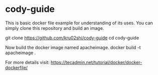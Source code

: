 # cody-guide
This is basic docker file example for understanding of its uses. You can simply clone this repository and build an image.

  git clone https://github.com/kru02shi/cody-guide
  cd cody-guide

Now build the docker image named apacheimage.
  docker build -t apacheimage .
  
 For more details visit: https://tecadmin.net/tutorial/docker/docker-dockerfile/
